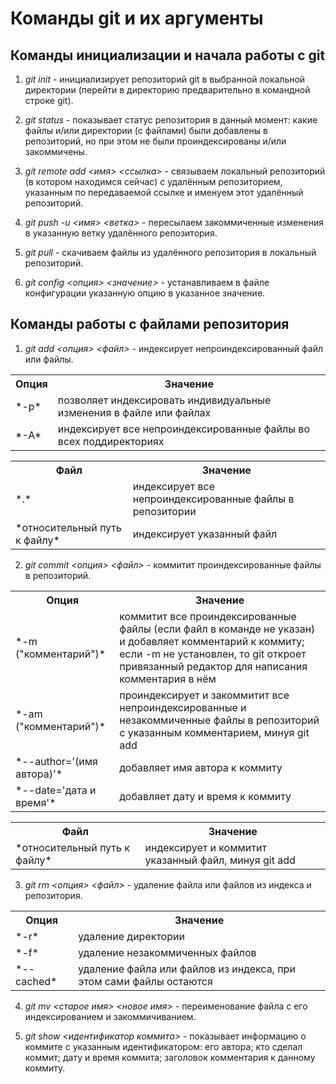 # Команды git и их аргументы

## Команды инициализации и начала работы с git

1. *git init* - инициализирует репозиторий git в выбранной локальной директории (перейти в директорию предварительно в командной строке git).

2. *git status* - показывает статус репозитория в данный момент: какие файлы и/или директории (с файлами) были добавлены в репозиторий, но при этом не были проиндексированы и/или закоммичены.

3. *git remote add <имя> <ссылка>* - связываем локальный репозиторий (в котором находимся сейчас) с удалённым репозиторием, указанным по передаваемой ссылке и именуем этот удалённый репозиторий.

4. *git push -u <имя> <ветка>* - пересылаем закоммиченные изменения в указанную ветку удалённого репозитория.

5. *git pull* - скачиваем файлы из удалённого репозитория в локальный репозиторий.

6. *git config <опция> <значение>* - устанавливаем в файле конфигурации указанную опцию в указанное значение.

## Команды работы с файлами репозитория

1. *git add <опция> <файл>* - индексирует непроиндексированный файл или файлы.

<table>
	<tr>
		<th>Опция</th>
		<th>Значение</th>
	</tr>
	<tr>
		<td>*-p*</td>
		<td>позволяет индексировать индивидуальные изменения в файле или файлах</td>
	</tr>
	<tr>
		<td>*-A*</td>
		<td>индексирует все непроиндексированные файлы во всех поддиректориях</td>
	</tr>
</table>

<table>
	<tr>
		<th>Файл</th>
		<th>Значение</th>
	</tr>
	<tr>
		<td>*.*</td>
		<td>индексирует все непроиндексированные файлы в репозитории</td>
	</tr>
	<tr>
		<td>*относительный путь к файлу*</td>
		<td>индексирует указанный файл</td>
	</tr>
</table>

2. *git commit <опция> <файл>* - коммитит проиндексированные файлы в репозиторий.

<table>
	<tr>
		<th>Опция</th>
		<th>Значение</th>
	</tr>
	<tr>
		<td>*-m ("комментарий")*</td>
		<td>коммитит все проиндексированные файлы (если файл в команде не указан) и добавляет комментарий к коммиту; если -m не установлен, то git откроет привязанный редактор для написания комментария в нём</td>
	</tr>
	<tr>
		<td>*-am ("комментарий")*</td>
		<td>проиндексирует и закоммитит все непроиндексированные и незакоммиченные файлы в репозиторий с указанным комментарием, минуя git add</td>
	</tr>
	<tr>
		<td>*--author='(имя автора)'*</td>
		<td>добавляет имя автора к коммиту</td>
	</tr>
	<tr>
		<td>*--date='дата и время'*</td>
		<td>добавляет дату и время к коммиту</td>
	</tr>
</table>

<table>
	<tr>
		<th>Файл</th>
		<th>Значение</th>
	</tr>
	<tr>
		<td>*относительный путь к файлу*</td>
		<td>индексирует и коммитит указанный файл, минуя git add </td>
	</tr>
</table>

3. *git rm <опция> <файл>* - удаление файла или файлов из индекса и репозитория.

<table>
	<tr>
		<th>Опция</th>
		<th>Значение</th>
	</tr>
	<tr>
		<td>*-r*</td>
		<td>удаление директории</td>
	</tr>
	<tr>
		<td>*-f*</td>
		<td>удаление незакоммиченных файлов</td>
	</tr>
	<tr>
		<td>*--cached*</td>
		<td>удаление файла или файлов из индекса, при этом сами файлы остаются</td>
	</tr>
</table>

4. *git mv <старое имя> <новое имя>* - переименование файла с его индексированием и закоммичиванием.

5. *git show <идентификатор коммита>* - показывает информацию о коммите с указанным идентификатором: его автора; кто сделал коммит; дату и время коммита; заголовок комментария к данному коммиту.